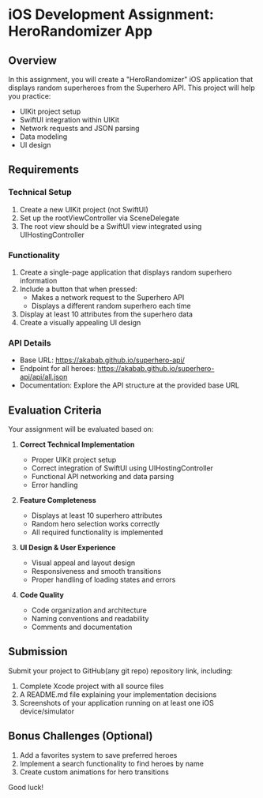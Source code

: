# iOS Development Assignment: HeroRandomizer App

## Overview

In this assignment, you will create a "HeroRandomizer" iOS application that displays random superheroes from the Superhero API. This project will help you practice:

- UIKit project setup
- SwiftUI integration within UIKit
- Network requests and JSON parsing
- Data modeling
- UI design

## Requirements

### Technical Setup

1. Create a new UIKit project (not SwiftUI)
2. Set up the rootViewController via SceneDelegate
3. The root view should be a SwiftUI view integrated using UIHostingController

### Functionality

1. Create a single-page application that displays random superhero information
2. Include a button that when pressed:
   - Makes a network request to the Superhero API
   - Displays a different random superhero each time
3. Display at least 10 attributes from the superhero data
4. Create a visually appealing UI design

### API Details

- Base URL: https://akabab.github.io/superhero-api/
- Endpoint for all heroes: https://akabab.github.io/superhero-api/api/all.json
- Documentation: Explore the API structure at the provided base URL

## Evaluation Criteria

Your assignment will be evaluated based on:

1. **Correct Technical Implementation**

   - Proper UIKit project setup
   - Correct integration of SwiftUI using UIHostingController
   - Functional API networking and data parsing
   - Error handling

2. **Feature Completeness**

   - Displays at least 10 superhero attributes
   - Random hero selection works correctly
   - All required functionality is implemented

3. **UI Design & User Experience**

   - Visual appeal and layout design
   - Responsiveness and smooth transitions
   - Proper handling of loading states and errors

4. **Code Quality**
   - Code organization and architecture
   - Naming conventions and readability
   - Comments and documentation

## Submission

Submit your project to GitHub(any git repo) repository link, including:

1. Complete Xcode project with all source files
2. A README.md file explaining your implementation decisions
3. Screenshots of your application running on at least one iOS device/simulator

## Bonus Challenges (Optional)

1. Add a favorites system to save preferred heroes
2. Implement a search functionality to find heroes by name
3. Create custom animations for hero transitions

Good luck!
